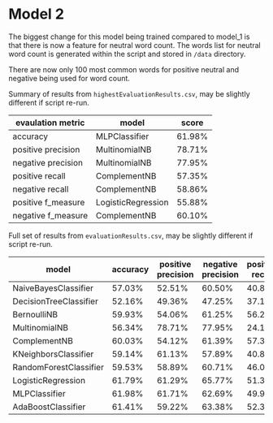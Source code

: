 # Model 2
The biggest change for this model being trained compared to model_1 is that there is now a feature for neutral word count. 
The words list for neutral word count is generated within the script and stored in ```/data``` directory. 

There are now only 100 most common words for positive neutral and negative being used for word count. 

Summary of results from ```highestEvaluationResults.csv```, may be slightly different if script re-run.

|evaulation metric |model             |score |
|------------------|------------------|------|
|accuracy          |MLPClassifier     |61.98%|
|positive precision|MultinomialNB     |78.71%|
|negative precision|MultinomialNB     |77.95%|
|positive recall   |ComplementNB      |57.35%|
|negative recall   |ComplementNB      |58.86%|
|positive f_measure|LogisticRegression|55.88%|
|negative f_measure|ComplementNB      |60.10%|


Full set of results from ```evaluationResults.csv```, may be slightly different if script re-run.

|model             |accuracy          |positive precision|negative precision|positive recall|negative recall|positive f_measure|negative f_measure|
|------------------|------------------|------------------|------------------|---------------|---------------|------------------|------------------|
|NaiveBayesClassifier|57.03%            |52.51%            |60.50%            |40.89%         |51.53%         |45.98%            |55.66%            |
|DecisionTreeClassifier|52.16%            |49.36%            |47.25%            |37.19%         |32.92%         |42.42%            |38.80%            |
|BernoulliNB       |59.93%            |54.06%            |61.25%            |56.26%         |58.58%         |55.14%            |59.88%            |
|MultinomialNB     |56.34%            |78.71%            |77.95%            |24.10%         |30.34%         |36.90%            |43.68%            |
|ComplementNB      |60.03%            |54.12%            |61.39%            |57.35%         |58.86%         |55.69%            |60.10%            |
|KNeighborsClassifier|59.14%            |61.13%            |57.89%            |40.86%         |53.22%         |48.98%            |55.46%            |
|RandomForestClassifier|59.53%            |58.89%            |60.71%            |46.07%         |49.56%         |51.70%            |54.57%            |
|LogisticRegression|61.79%            |61.29%            |65.77%            |51.35%         |52.26%         |55.88%            |58.24%            |
|MLPClassifier     |61.98%            |61.71%            |62.69%            |49.98%         |56.93%         |55.23%            |59.67%            |
|AdaBoostClassifier|61.41%            |59.22%            |63.38%            |52.35%         |55.44%         |55.58%            |59.14%            |